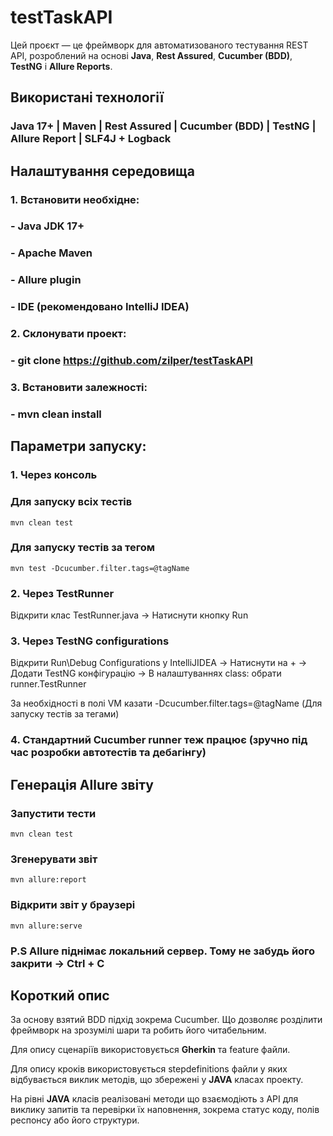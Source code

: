 # testTaskAPI
Цей проєкт — це фреймворк для автоматизованого тестування REST API, розроблений на основі **Java**, **Rest Assured**, **Cucumber (BDD)**, **TestNG** і **Allure Reports**.

## **Використані технології**

### **Java 17+** | **Maven** | **Rest Assured** | **Cucumber (BDD)** | **TestNG** | **Allure Report** | **SLF4J + Logback** 

## Налаштування середовища

### 1. Встановити необхідне:
### - **Java JDK 17+**
### - **Apache Maven**
### - **Allure plugin**
### - IDE (рекомендовано **IntelliJ IDEA**)

### 2. Склонувати проект:
### - git clone https://github.com/zilper/testTaskAPI

### 3. Встановити залежності:
### - mvn clean install

## Параметри запуску:
### 1. Через консоль
### Для запуску всіх тестів

    mvn clean test

### Для запуску тестів за тегом

    mvn test -Dcucumber.filter.tags=@tagName

### 2. Через TestRunner

Відкрити клас TestRunner.java -> Натиснути кнопку Run

### 3. Через TestNG configurations

Відкрити Run\Debug Configurations у IntelliJIDEA -> Натиснути на + -> Додати TestNG конфігурацію ->  В налаштуваннях class: обрати runner.TestRunner

За необхідності в полі VM казати -Dcucumber.filter.tags=@tagName (Для запуску тестів за тегами)

### 4. Стандартний Cucumber runner теж працює (зручно під час розробки автотестів та дебагінгу)

## Генерація Allure звіту
### Запустити тести

    mvn clean test

### Згенерувати звіт

    mvn allure:report

### Відкрити звіт у браузері

    mvn allure:serve

### P.S Allure піднімає локальний сервер. Тому не забудь його закрити -> Ctrl + C


## Короткий опис

За основу взятий BDD підхід зокрема Cucumber. Що дозволяє розділити фреймворк на зрозумілі шари та робить його читабельним.

Для опису сценаріїв використовується **Gherkin** та feature файли.

Для опису кроків використовується stepdefinitions файли у яких відбувається виклик методів, що збережені у **JAVA** класах проекту.

На рівні **JAVA** класів реалізовані методи що взаємодіють з API для виклику запитів та перевірки їх наповнення, зокрема статус коду, полів респонсу або його структури.


    